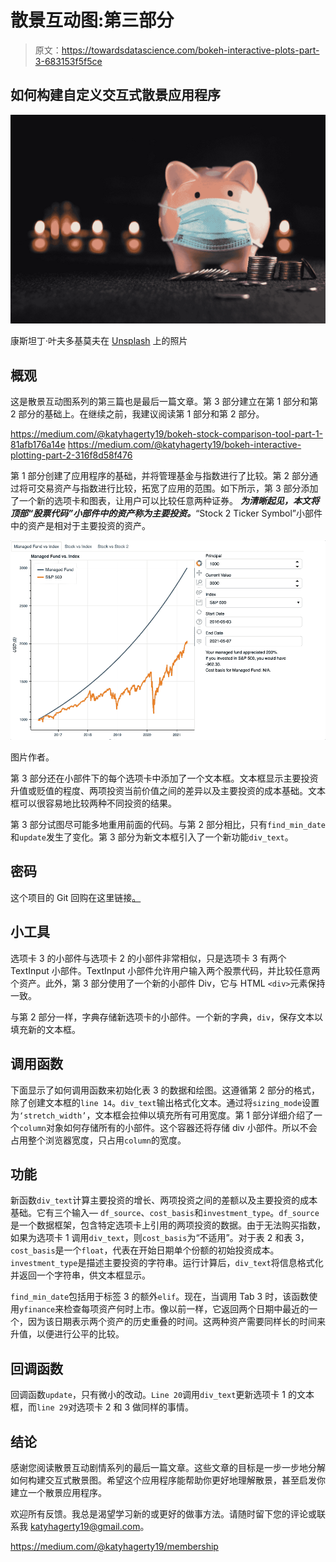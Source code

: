 # 散景互动图:第三部分

> 原文：<https://towardsdatascience.com/bokeh-interactive-plots-part-3-683153f5f5ce>

## 如何构建自定义交互式散景应用程序

![](img/d920455fa4e0370ca4d321d96e497613.png)

康斯坦丁·叶夫多基莫夫在 [Unsplash](https://unsplash.com?utm_source=medium&utm_medium=referral) 上的照片

## 概观

这是散景互动图系列的第三篇也是最后一篇文章。第 3 部分建立在第 1 部分和第 2 部分的基础上。在继续之前，我建议阅读第 1 部分和第 2 部分。

<https://medium.com/@katyhagerty19/bokeh-stock-comparison-tool-part-1-81afb176a14e>  <https://medium.com/@katyhagerty19/bokeh-interactive-plotting-part-2-316f8d58f476>  

第 1 部分创建了应用程序的基础，并将管理基金与指数进行了比较。第 2 部分通过将可交易资产与指数进行比较，拓宽了应用的范围。如下所示，第 3 部分添加了一个新的选项卡和图表，让用户可以比较任意两种证券。 ***为清晰起见，本文将顶部“股票代码”小部件中的资产称为主要投资。***“Stock 2 Ticker Symbol”小部件中的资产是相对于主要投资的资产。

![](img/ebb607d104557f27232318ea5dbbd9aa.png)

图片作者。

第 3 部分还在小部件下的每个选项卡中添加了一个文本框。文本框显示主要投资升值或贬值的程度、两项投资当前价值之间的差异以及主要投资的成本基础。文本框可以很容易地比较两种不同投资的结果。

第 3 部分试图尽可能多地重用前面的代码。与第 2 部分相比，只有`find_min_date`和`update`发生了变化。第 3 部分为新文本框引入了一个新功能`div_text`。

## 密码

这个项目的 Git 回购在这里链接[。](https://github.com/katyhagerty/index_fund_comparison)

## 小工具

选项卡 3 的小部件与选项卡 2 的小部件非常相似，只是选项卡 3 有两个 TextInput 小部件。TextInput 小部件允许用户输入两个股票代码，并比较任意两个资产。此外，第 3 部分使用了一个新的小部件 Div，它与 HTML `<div>`元素保持一致。

与第 2 部分一样，字典存储新选项卡的小部件。一个新的字典，`div`，保存文本以填充新的文本框。

## 调用函数

下面显示了如何调用函数来初始化表 3 的数据和绘图。这遵循第 2 部分的格式，除了创建文本框的`line 14`。`div_text`输出格式化文本。通过将`sizing_mode`设置为`‘stretch_width’`，文本框会拉伸以填充所有可用宽度。第 1 部分详细介绍了一个`column`对象如何存储所有的小部件。这个容器还将存储 div 小部件。所以不会占用整个浏览器宽度，只占用`column`的宽度。

## 功能

新函数`div_text`计算主要投资的增长、两项投资之间的差额以及主要投资的成本基础。它有三个输入— `df_source`、`cost_basis`和`investment_type`。`df_source`是一个数据框架，包含特定选项卡上引用的两项投资的数据。由于无法购买指数，如果为选项卡 1 调用`div_text`，则`cost_basis`为“不适用”。对于表 2 和表 3，`cost_basis`是一个`float`，代表在开始日期单个份额的初始投资成本。`investment_type`是描述主要投资的字符串。运行计算后，`div_text`将信息格式化并返回一个字符串，供文本框显示。

`find_min_date`包括用于标签 3 的额外`elif`。现在，当调用 Tab 3 时，该函数使用`yfinance`来检查每项资产何时上市。像以前一样，它返回两个日期中最近的一个，因为该日期表示两个资产的历史重叠的时间。这两种资产需要同样长的时间来升值，以便进行公平的比较。

## 回调函数

回调函数`update`，只有微小的改动。`Line 20`调用`div_text`更新选项卡 1 的文本框，而`line 29`对选项卡 2 和 3 做同样的事情。

## 结论

感谢您阅读散景互动剧情系列的最后一篇文章。这些文章的目标是一步一步地分解如何构建交互式散景图。希望这个应用程序能帮助你更好地理解散景，甚至启发你建立一个散景应用程序。

欢迎所有反馈。我总是渴望学习新的或更好的做事方法。请随时留下您的评论或联系我 katyhagerty19@gmail.com。

<https://medium.com/@katyhagerty19/membership> 
